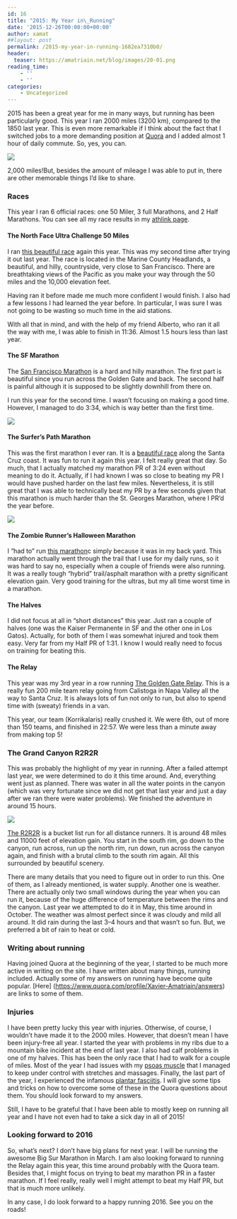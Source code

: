 ```yaml
---
id: 16
title: "2015: My Year in\_Running"
date: '2015-12-26T00:00:00+00:00'
author: xamat
##layout: post
permalink: /2015-my-year-in-running-1682ea7310b0/
header:
  teaser: https://amatriain.net/blog/images/20-01.png
reading_time:
    - ''
    - ''
categories:
    - Uncategorized
---
```


2015 has been a great year for me in many ways, but running has been particularly good. This year I ran 2000 miles (3200 km), compared to the 1850 last year. This is even more remarkable if I think about the fact that I switched jobs to a more demanding position at [Quora](http://www.quora.com) and I added almost 1 hour of daily commute. So, yes, you can.

![](/blog/images/20-01.png)

2,000 miles!</figcaption></figure>But, besides the amount of mileage I was able to put in, there are other memorable things I’d like to share.

### Races

This year I ran 6 official races: one 50 Miler, 3 full Marathons, and 2 Half Marathons. You can see all my race results in my [athlink page](http://www.athlinks.com/athletes/167221250).

#### The North Face Ultra Challenge 50 Miles

I ran [this beautiful race](https://www.thenorthface.com/get-outdoors/endurance-challenge/california.html) again this year. This was my second time after trying it out last year. The race is located in the Marine County Headlands, a beautiful, and hilly, countryside, very close to San Francisco. There are breathtaking views of the Pacific as you make your way through the 50 miles and the 10,000 elevation feet.

Having ran it before made me much more confident I would finish. I also had a few lessons I had learned the year before. In particular, I was sure I was not going to be wasting so much time in the aid stations.

With all that in mind, and with the help of my friend Alberto, who ran it all the way with me, I was able to finish in 11:36. Almost 1.5 hours less than last year.

#### The SF Marathon

The [San Francisco Marathon](http://www.thesfmarathon.com/?utm_source=google&utm_medium=cpc&utm_content=twoonesix&utm_campaign=scenic_race) is a hard and hilly marathon. The first part is beautiful since you run across the Golden Gate and back. The second half is painful although it is supposed to be slightly downhill from there on.

I run this year for the second time. I wasn’t focusing on making a good time. However, I managed to do 3:34, which is way better than the first time.

![](/blog/images/20-02.jpeg)

#### The Surfer’s Path Marathon

This was the first marathon I ever ran. It is a [beautiful race](http://www.surferspathmarathon.com/) along the Santa Cruz coast. It was fun to run it again this year. I felt really great that day. So much, that I actually matched my marathon PR of 3:24 even without meaning to do it. Actually, if I had known I was so close to beating my PR I would have pushed harder on the last few miles. Nevertheless, it is still great that I was able to technically beat my PR by a few seconds given that this marathon is much harder than the St. Georges Marathon, where I PR’d the year before.

![](/blog/images/20-03.jpeg)

#### The Zombie Runner’s Halloween Marathon

I “had to” run [this marathon](http://www.coastaltrailruns.com/h_halloween.html)c simply because it was in my back yard. This marathon actually went through the trail that I use for my daily runs, so it was hard to say no, especially when a couple of friends were also running. It was a really tough “hybrid” trail/asphalt marathon with a pretty significant elevation gain. Very good training for the ultras, but my all time worst time in a marathon.

#### The Halves

I did not focus at all in “short distances” this year. Just ran a couple of halves (one was the Kaiser Permanente in SF and the other one in Los Gatos). Actually, for both of them I was somewhat injured and took them easy. Very far from my Half PR of 1:31. I know I would really need to focus on training for beating this.

#### The Relay

This year was my 3rd year in a row running [The Golden Gate Relay](http://www.therelay.com/). This is a really fun 200 mile team relay going from Calistoga in Napa Valley all the way to Santa Cruz. It is always lots of fun not only to run, but also to spend time with (sweaty) friends in a van.

This year, our team (Korrikalaris) really crushed it. We were 6th, out of more than 150 teams, and finished in 22:57. We were less than a minute away from making top 5!

### The Grand Canyon R2R2R

This was probably the highlight of my year in running. After a failed attempt last year, we were determined to do it this time around. And, everything went just as planned. There was water in all the water points in the canyon (which was very fortunate since we did not get that last year and just a day after we ran there were water problems). We finished the adventure in around 15 hours.

![](/blog/images/20-04.jpeg)

[The R2R2R](http://www.impactmagazine.ca/features/35-feature-articles/549-rim2rim2rim) is a bucket list run for all distance runners. It is around 48 miles and 11000 feet of elevation gain. You start in the south rim, go down to the canyon, run across, run up the north rim, run down, run across the canyon again, and finish with a brutal climb to the south rim again. All this surrounded by beautiful scenery.

There are many details that you need to figure out in order to run this. One of them, as I already mentioned, is water supply. Another one is weather. There are actually only two small windows during the year when you can run it, because of the huge difference of temperature between the rims and the canyon. Last year we attempted to do it in May, this time around in October. The weather was almost perfect since it was cloudy and mild all around. It did rain during the last 3–4 hours and that wasn’t so fun. But, we preferred a bit of rain to heat or cold.

### Writing about running

Having joined Quora at the beginning of the year, I started to be much more active in writing on the site. I have written about many things, running included. Actually some of my answers on running have become quite popular. [Here] (https://www.quora.com/profile/Xavier-Amatriain/answers) are links to some of them.


### Injuries

I have been pretty lucky this year with injuries. Otherwise, of course, I wouldn’t have made it to the 2000 miles. However, that doesn’t mean I have been injury-free all year. I started the year with problems in my ribs due to a mountain bike incident at the end of last year. I also had calf problems in one of my halves. This has been the only race that I had to walk for a couple of miles. Most of the year I had issues with my [psoas muscle](https://en.wikipedia.org/wiki/Psoas_major_muscle) that I managed to keep under control with stretches and massages. Finally, the last part of the year, I experienced the infamous [plantar fasciitis](http://www.mayoclinic.org/diseases-conditions/plantar-fasciitis/basics/definition/con-20025664). I will give some tips and tricks on how to overcome some of these in the Quora questions about them. You should look forward to my answers.

Still, I have to be grateful that I have been able to mostly keep on running all year and I have not even had to take a sick day in all of 2015!

### Looking forward to 2016

So, what’s next? I don’t have big plans for next year. I will be running the awesome Big Sur Marathon in March. I am also looking forward to running the Relay again this year, this time around probably with the Quora team. Besides that, I might focus on trying to beat my marathon PR in a faster marathon. If I feel really, really well I might attempt to beat my Half PR, but that is much more unlikely.

In any case, I do look forward to a happy running 2016. See you on the roads!
